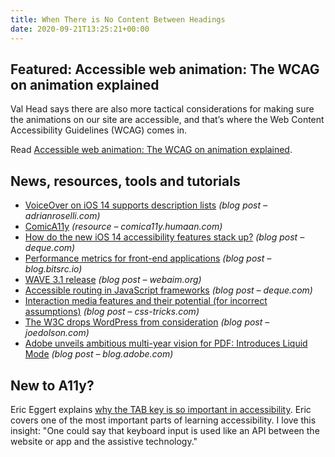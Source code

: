 ```yaml
---
title: When There is No Content Between Headings
date: 2020-09-21T13:25:21+00:00
---
```


## Featured: Accessible web animation: The WCAG on animation explained

Val Head says there are also more tactical considerations for making sure the animations on our site are accessible, and that’s where the Web Content Accessibility Guidelines (WCAG) comes in.

Read [Accessible web animation: The WCAG on animation explained](https://css-tricks.com/accessible-web-animation-the-wcag-on-animation-explained/).

## News, resources, tools and tutorials

* [VoiceOver on iOS 14 supports description lists](https://adrianroselli.com/2020/09/voiceover-on-ios-14-supports-description-lists.html) _(blog post – adrianroselli.com)_
* [ComicA11y](https://comica11y.humaan.com/) _(resource – comica11y.humaan.com)_
* [How do the new iOS 14 accessibility features stack up?](https://www.deque.com/blog/new-ios-14-accessibility-features-review/) _(blog post – deque.com)_
* [Performance metrics for front-end applications](https://blog.bitsrc.io/performance-metrics-for-front-end-applications-a04fdfde217a) _(blog post – blog.bitsrc.io)_
* [WAVE 3.1 release](https://webaim.org/blog/wave-3-1-release/) _(blog post – webaim.org)_
* [Accessible routing in JavaScript frameworks](https://www.deque.com/blog/accessible-routing-in-javascript-frameworks/) _(blog post – deque.com)_
* [Interaction media features and their potential (for incorrect assumptions)](https://css-tricks.com/interaction-media-features-and-their-potential-for-incorrect-assumptions/) _(blog post – css-tricks.com)_
* [The W3C drops WordPress from consideration](https://www.joedolson.com/2020/09/the-w3c-drops-wordpress-from-consideration/) _(blog post – joedolson.com)_
* [Adobe unveils ambitious multi-year vision for PDF: Introduces Liquid Mode](https://blog.adobe.com/en/publish/2020/09/23/adobe-unveils-ambitious-multi-year-vision-for-pdf-introduces-liquid-mode.html) _(blog post – blog.adobe.com)_

## New to A11y?

Eric Eggert explains [why the TAB key is so important in accessibility](https://www.youtube.com/watch?v=Ab22Oo1wLi0). Eric covers one of the most important parts of learning accessibility. I love this insight: "One could say that keyboard input is used like an API between the website or app and the assistive technology."